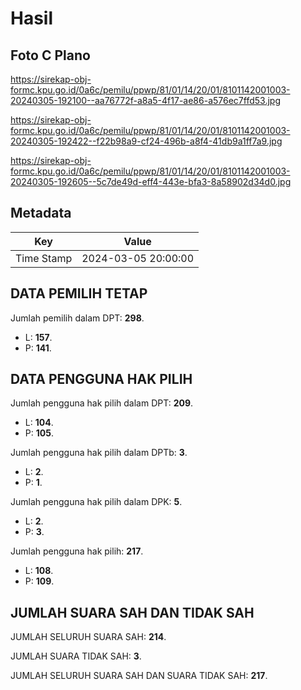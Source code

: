 # Hasil

## Foto C Plano

https://sirekap-obj-formc.kpu.go.id/0a6c/pemilu/ppwp/81/01/14/20/01/8101142001003-20240305-192100--aa76772f-a8a5-4f17-ae86-a576ec7ffd53.jpg

https://sirekap-obj-formc.kpu.go.id/0a6c/pemilu/ppwp/81/01/14/20/01/8101142001003-20240305-192422--f22b98a9-cf24-496b-a8f4-41db9a1ff7a9.jpg

https://sirekap-obj-formc.kpu.go.id/0a6c/pemilu/ppwp/81/01/14/20/01/8101142001003-20240305-192605--5c7de49d-eff4-443e-bfa3-8a58902d34d0.jpg


## Metadata

| Key        | Value               |
| ---------- | ------------------- |
| Time Stamp | 2024-03-05 20:00:00 |


## DATA PEMILIH TETAP

Jumlah pemilih dalam DPT: **298**.
 * L: **157**.
 * P: **141**.

## DATA PENGGUNA HAK PILIH

Jumlah pengguna hak pilih dalam DPT: **209**.
 * L: **104**.
 * P: **105**.

Jumlah pengguna hak pilih dalam DPTb: **3**.
 * L: **2**.
 * P: **1**.

Jumlah pengguna hak pilih dalam DPK: **5**.
 * L: **2**.
 * P: **3**.

Jumlah pengguna hak pilih: **217**.
 * L: **108**.
 * P: **109**.

## JUMLAH SUARA SAH DAN TIDAK SAH

JUMLAH SELURUH SUARA SAH: **214**.

JUMLAH SUARA TIDAK SAH: **3**.

JUMLAH SELURUH SUARA SAH DAN SUARA TIDAK SAH: **217**.


